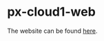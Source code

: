 # px-cloud1-web

The website can be found [here](http://pxcloud1-lachlan.s3-website-ap-southeast-1.amazonaws.com/).